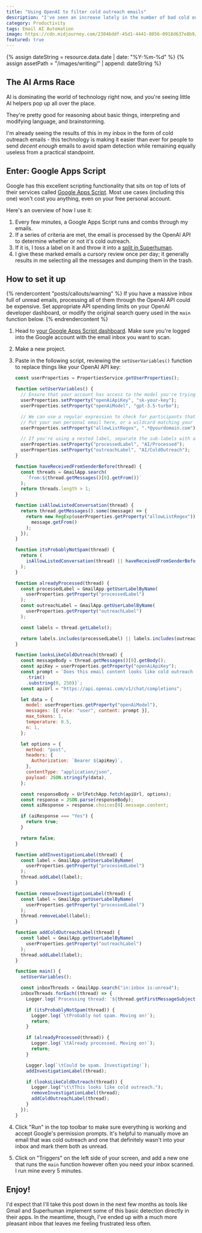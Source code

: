 ```yaml
---
title: "Using OpenAI to filter cold outreach emails"
description: "I've seen an increase lately in the number of bad cold outreach I've received. Let's use AI to detect and filter them out!"
category: Productivity
tags: Email AI Automation
image: https://cdn.midjourney.com/23046ddf-45d1-4441-8056-0918d637e8b9/0_1.png
featured: true
---
```


{% assign dateString = resource.data.date | date: "%Y-%m-%d" %}
{% assign assetPath = "/images/writing/" | append: dateString %}

## The AI Arms Race

AI is dominating the world of technology right now, and you're seeing little AI helpers pop up all over the place.

They're pretty good for reasoning about basic things, interpreting and modifying language, and brainstorming.

I'm already seeing the results of this in my inbox in the form of cold outreach emails - this technology is making it easier than ever for people to send _decent enough_ emails to avoid spam detection while remaining equally useless from a practical standpoint.

## Enter: Google Apps Script

Google has this excellent scripting functionality that sits on top of lots of their services called [Google Apps Script](https://developers.google.com/apps-script). Most use cases (including this one) won't cost you anything, even on your free personal account.

Here's an overview of how I use it:

1. Every few minutes, a Google Apps Script runs and combs through my emails.
1. If a series of criteria are met, the email is processed by the OpenAI API to determine whether or not it's cold outreach.
1. If it is, I toss a label on it and throw it into a [split in Superhuman](https://blog.superhuman.com/how-to-split-your-inbox-in-superhuman/).
1. I give these marked emails a cursory review once per day; it generally results in me selecting all the messages and dumping them in the trash.

## How to set it up

{% rendercontent "posts/callouts/warning" %}
If you have a massive inbox full of unread emails, processing all of them through the OpenAI API could be expensive. Set appropriate API spending limits on your OpenAI developer dashboard, or modify the original search query used in the `main` function below.
{% endrendercontent %}

1. Head to [your Google Apps Script dashboard](https://script.google.com/home). Make sure you're logged into the Google account with the email inbox you want to scan.
1. Make a new project.
1. Paste in the following script, reviewing the `setUserVariables()` function to replace things like your OpenAI API key:

   ```javascript
   const userProperties = PropertiesService.getUserProperties();

   function setUserVariables() {
     // Ensure that your account has access to the model you're trying to use.
     userProperties.setProperty("openAiApiKey", "sk-your-key");
     userProperties.setProperty("openAiModel", "gpt-3.5-turbo");

     // We can use a regular expression to check for participants that should always flag a conversation as valid
     // Put your own personal email here, or a wildcard matching your company's domain
     userProperties.setProperty("allowListRegex", ".*@yourdomain.com");

     // If you're using a nested label, separate the sub-labels with a slash like 'AI/Processed'
     userProperties.setProperty("processedLabel", "AI/Processed");
     userProperties.setProperty("outreachLabel", "AI/ColdOutreach");
   }

   function haveReceivedFromSenderBefore(thread) {
     const threads = GmailApp.search(
       `from:${thread.getMessages()[0].getFrom()}`
     );
     return threads.length > 1;
   }

   function isAllowListedConversation(thread) {
     return thread.getMessages().some((message) => {
       return new RegExp(userProperties.getProperty("allowListRegex")).test(
         message.getFrom()
       );
     });
   }

   function itsProbablyNotSpam(thread) {
     return (
       isAllowListedConversation(thread) || haveReceivedFromSenderBefore(thread)
     );
   }

   function alreadyProcessed(thread) {
     const processedLabel = GmailApp.getUserLabelByName(
       userProperties.getProperty("processedLabel")
     );
     const outreachLabel = GmailApp.getUserLabelByName(
       userProperties.getProperty("outreachLabel")
     );

     const labels = thread.getLabels();

     return labels.includes(processedLabel) || labels.includes(outreachLabel);
   }

   function looksLikeColdOutreach(thread) {
     const messageBody = thread.getMessages()[0].getBody();
     const apiKey = userProperties.getProperty("openAiApiKey");
     const prompt = `Does this email content looks like cold outreach from a company I don't know? Answer with one word, "Yes" or "No"\n\n ${messageBody
       .trim()
       .substring(0, 250)}`;
     const apiUrl = "https://api.openai.com/v1/chat/completions";

     let data = {
       model: userProperties.getProperty("openAiModel"),
       messages: [{ role: "user", content: prompt }],
       max_tokens: 1,
       temperature: 0.5,
       n: 1,
     };

     let options = {
       method: "post",
       headers: {
         Authorization: `Bearer ${apiKey}`,
       },
       contentType: "application/json",
       payload: JSON.stringify(data),
     };

     const responseBody = UrlFetchApp.fetch(apiUrl, options);
     const response = JSON.parse(responseBody);
     const aiResponse = response.choices[0].message.content;

     if (aiResponse === "Yes") {
       return true;
     }

     return false;
   }

   function addInvestigationLabel(thread) {
     const label = GmailApp.getUserLabelByName(
       userProperties.getProperty("processedLabel")
     );
     thread.addLabel(label);
   }

   function removeInvestigationLabel(thread) {
     const label = GmailApp.getUserLabelByName(
       userProperties.getProperty("processedLabel")
     );
     thread.removeLabel(label);
   }

   function addColdOutreachLabel(thread) {
     const label = GmailApp.getUserLabelByName(
       userProperties.getProperty("outreachLabel")
     );
     thread.addLabel(label);
   }

   function main() {
     setUserVariables();

     const inboxThreads = GmailApp.search("in:inbox is:unread");
     inboxThreads.forEach((thread) => {
       Logger.log(`Processing thread: '${thread.getFirstMessageSubject()}'`);

       if (itsProbablyNotSpam(thread)) {
         Logger.log(`\tProbably not spam. Moving on!`);
         return;
       }

       if (alreadyProcessed(thread)) {
         Logger.log(`\tAlready processed. Moving on!`);
         return;
       }

       Logger.log(`\tCould be spam. Investigating!`);
       addInvestigationLabel(thread);

       if (looksLikeColdOutreach(thread)) {
         Logger.log("\t\tThis looks like cold outreach.");
         removeInvestigationLabel(thread);
         addColdOutreachLabel(thread);
       }
     });
   }
   ```

1. Click "Run" in the top toolbar to make sure everything is working and accept Google's permission prompts. It's helpful to manually move an email that was cold outreach and one that definitely wasn't into your inbox and mark them both as unread.
1. Click on "Triggers" on the left side of your screen, and add a new one that runs the `main` function however often you need your inbox scanned. I run mine every 5 minutes.

## Enjoy!

I'd expect that I'll take this post down in the next few months as tools like Gmail and Superhuman implement some of this basic detection directly in their apps. In the meantime, though, I've ended up with a much more pleasant inbox that leaves me feeling frustrated less often.
